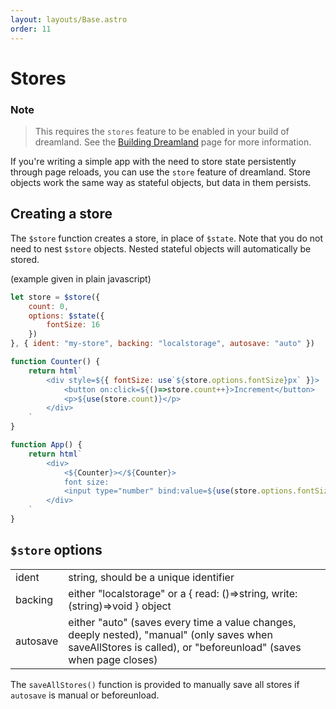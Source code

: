 ```yaml
---
layout: layouts/Base.astro
order: 11
---
```



# Stores
### Note
> This requires the `stores` feature to be enabled in your build of dreamland. See the [Building Dreamland](/building-dreamland) page for more information.

If you're writing a simple app with the need to store state persistently through page reloads, you can use the `store` feature of dreamland. Store objects work the same way as stateful objects, but data in them persists.

## Creating a store

The `$store` function creates a store, in place of `$state`. Note that you do not need to nest `$store` objects. Nested stateful objects will automatically be stored.


(example given in plain javascript)
```js
let store = $store({
    count: 0,
    options: $state({
        fontSize: 16
    })
}, { ident: "my-store", backing: "localstorage", autosave: "auto" })

function Counter() {
    return html`
        <div style=${{ fontSize: use`${store.options.fontSize}px` }}>
            <button on:click=${()=>store.count++}>Increment</button>
            <p>${use(store.count)}</p>
        </div>
    `
}

function App() {
    return html`
        <div>
            <${Counter}></${Counter}>
            font size:
            <input type="number" bind:value=${use(store.options.fontSize)} />
        </div>
    `
}

```


## `$store` options
| | |
| -------- | ------- |
| ident    | string, should be a unique identifier |
| backing  | either "localstorage" or a { read: ()=>string, write: (string)=>void } object |
| autosave | either "auto" (saves every time a value changes, deeply nested), "manual" (only saves when saveAllStores is called), or "beforeunload" (saves when page closes)|


The `saveAllStores()` function is provided to manually save all stores if `autosave` is manual or beforeunload.
